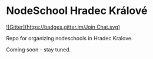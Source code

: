 # NodeSchool Hradec Králové

[![Gitter](https://badges.gitter.im/Join Chat.svg)](https://gitter.im/nodeschool/hradec-kralove?utm_source=badge&utm_medium=badge&utm_campaign=pr-badge&utm_content=badge)

Repo for organizing nodeschools in Hradec Kralove.

Coming soon - stay tuned.
